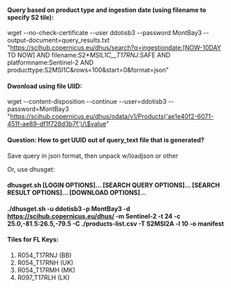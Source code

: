 #### Query based on product type and ingestion date (using filename to specify S2 tile):
wget --no-check-certificate --user ddotisb3 --password MontBay3 --output-document=query_results.txt "https://scihub.copernicus.eu/dhus/search?q=ingestiondate:[NOW-10DAY TO NOW] AND filename:S2*_MSIL1C_*_*_*_T17RNJ_*.SAFE AND platformname:Sentinel-2 AND producttype:S2MSI1C&rows=100&start=0&format=json"

#### Dwonload using file UIID:
wget --content-disposition --continue --user=ddotisb3 --password=MontBay3 "https://scihub.copernicus.eu/dhus/odata/v1/Products('ae1e40f2-6071-451f-ae89-df1f728d3b7f')/\$value"

#### Question: How to get UUID out of query_text file that is generated?
Save query in json format, then unpack w/loadjson or other

Or, use dhusget:
#### dhusget.sh [LOGIN OPTIONS]... [SEARCH QUERY OPTIONS]... [SEARCH RESULT OPTIONS]... [DOWNLOAD OPTIONS]...
#### ./dhusget.sh -u ddotisb3 -p MontBay3 -d https://scihub.copernicus.eu/dhus/ -m Sentinel-2 -t 24 -c 25.0,-81.5:26.5,-79.5 -C ./products-list.csv -T S2MSI2A -l 10 -o manifest

#### Tiles for FL Keys:
1. R054_T17RNJ (BB)
2. R054_T17RNH (UK)
3. R054_T17RMH (MK)
4. R097_T17RLH (LK)

